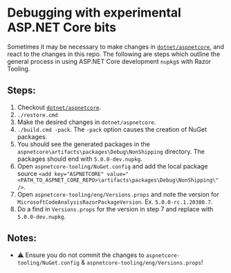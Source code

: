 # Debugging with experimental ASP.NET Core bits
Sometimes it may be necessary to make changes in [`dotnet/aspnetcore`](https://github.com/dotnet/aspnetcore), and react to the changes in this repo. The following are steps which outline the general process in using ASP.NET Core development `nupkg`s with Razor Tooling.

## Steps:
1. Checkout [`dotnet/aspnetcore`](https://github.com/dotnet/aspnetcore).
2. `./restore.cmd`
3. Make the desired changes in `dotnet/aspnetcore`.
4. `./build.cmd -pack`. The `-pack` option causes the creation of NuGet packages.
5. You should see the generated packages in the `aspnetcore\artifacts\packages\Debug\NonShipping` directory. The packages should end with `5.0.0-dev.nupkg`.
6. Open `aspnetcore-tooling/NuGet.config` and add the local package source `<add key="ASPNETCORE" value="<PATH_TO_ASPNET_CORE_REPO>\artifacts\packages\Debug\NonShipping\" />`.
7. Open `aspnetcore-tooling/eng/Versions.props` and note the version for `MicrosoftCodeAnalysisRazorPackageVersion`. Ex. `5.0.0-rc.1.20380.7`.
8. Do a find in `Versions.props` for the version in step 7 and replace with `5.0.0-dev.nupkg`.

## Notes:
- ⚠️ Ensure you do not commit the changes to `aspnetcore-tooling/NuGet.config` & `aspnetcore-tooling/eng/Versions.props`!
